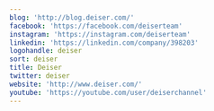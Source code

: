 ```yaml
---
blog: 'http://blog.deiser.com/'
facebook: 'https://facebook.com/deiserteam'
instagram: 'https://instagram.com/deiserteam'
linkedin: 'https://linkedin.com/company/398203'
logohandle: deiser
sort: deiser
title: Deiser
twitter: deiser
website: 'http://www.deiser.com/'
youtube: 'https://youtube.com/user/deiserchannel'
---
```

